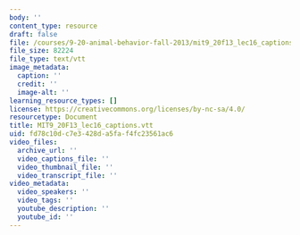 ```yaml
---
body: ''
content_type: resource
draft: false
file: /courses/9-20-animal-behavior-fall-2013/mit9_20f13_lec16_captions.vtt
file_size: 82224
file_type: text/vtt
image_metadata:
  caption: ''
  credit: ''
  image-alt: ''
learning_resource_types: []
license: https://creativecommons.org/licenses/by-nc-sa/4.0/
resourcetype: Document
title: MIT9_20F13_lec16_captions.vtt
uid: fd78c10d-c7e3-428d-a5fa-f4fc23561ac6
video_files:
  archive_url: ''
  video_captions_file: ''
  video_thumbnail_file: ''
  video_transcript_file: ''
video_metadata:
  video_speakers: ''
  video_tags: ''
  youtube_description: ''
  youtube_id: ''
---
```

